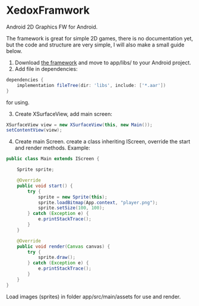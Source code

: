 # XedoxFramwork
Android 2D Graphics FW for Android.

The framework is great for simple 2D games, there is no documentation yet, but the code and structure are very simple, I will also make a small guide below.

1. Download [the framework](github.com/XedoxDev/XedoxFramwork/releases/download/v0.0.1) and move to app/libs/ to your Android project.
2. Add file in dependencies:
```groovy
dependencies {
    implementation fileTree(dir: 'libs', include: ['*.aar'])
}
```
for using.

3. Create XSurfaceView, add main screen:
```java
XSurfaceView view = new XSurfaceView(this, new Main());
setContentView(view);
```
4. Create main Screen. create a class inheriting IScreen, override the start and render methods. Example:
```java
public class Main extends IScreen {

    Sprite sprite;

    @Override
    public void start() {
        try {
            sprite = new Sprite(this);
            sprite.loadBitmap(App.context, "player.png");
            sprite.setSize(100, 100);
        } catch (Exception e) {
            e.printStackTrace();
        }
    }

    @Override
    public void render(Canvas canvas) {
        try {
            sprite.draw();
        } catch (Exception e) {
            e.printStackTrace();
        }
    }
}
```

Load images (sprites) in folder app/src/main/assets for use and render.
